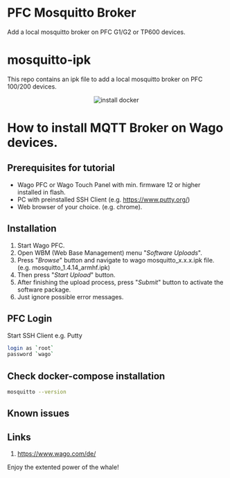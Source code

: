 # PFC Mosquitto Broker
Add a local mosquitto broker on PFC G1/G2 or TP600 devices.

# mosquitto-ipk
This repo contains an ipk file to add a local mosquitto broker on PFC 100/200 devices.
<div style="text-align: center">
<img src="images/install_docker_ipk.png"
     alt="install docker"/>
</div>

# How to install MQTT Broker on Wago devices.

## Prerequisites for tutorial
- Wago PFC or Wago Touch Panel with min. firmware 12 or higher installed in flash. 
- PC with preinstalled SSH Client (e.g. https://www.putty.org/)
- Web browser of your choice. (e.g. chrome).


## Installation

1. Start Wago PFC.
2. Open WBM (Web Base Management) menu "*Software Uploads*".
3. Press "*Browse*" button and navigate to wago mosquitto_x.x.x.ipk file. (e.g. mosquitto_1.4.14_armhf.ipk)
4. Then press "*Start Upload*" button.
5. After finishing the upload process, press "*Submit*" button to activate the software package. 
6. Just ignore possible error messages. 

## PFC Login
Start SSH Client e.g. Putty 
 ```bash
login as `root`
password `wago`
 ```
## Check docker-compose installation

```bash
mosquitto --version
 ```
## Known issues

## Links
 1. <a href="https://www.wago.com/de/" title="wago">https://www.wago.com/de/</a>
 
Enjoy the extented power of the whale!
